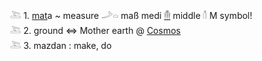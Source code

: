𓍅 1. [mat](mat)a ~ measure 𓌴𓏏 maß medi [𓄟](𓄟) middle 𓄠 M symbol!  
𓍅 2. ground   ⇔ Mother earth @ [Cosmos](cosmos)  
𓍅 3. mazdan : make, do  